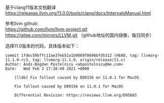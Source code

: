 
基于clang11版本文档翻译  
https://releases.llvm.org/11.0.0/tools/clang/docs/InternalsManual.html  

参考llvm github:    
https://github.com/llvm/llvm-project.git  
https://gitee.com/mirrors/LLVM.git  （github地址的国内镜像，每日同步）  

选择11.0版本的代码，具体版本如下：
```
commit 1fdec59bffc11ae37eb51a1b9869f0696bfd5312 (HEAD, tag: llvmorg-11.1.0-rc3, tag: llvmorg-11.1.0, origin/release/11.x)
Author: Andi-Bogdan Postelnicu <abpostelnicu@me.com>
Date:   Wed Feb 3 17:38:49 2021 +0000

    [lldb] Fix fallout caused by D89156 on 11.0.1 for MacOS
    
    Fix fallout caused by D89156 on 11.0.1 for MacOS
    
    Differential Revision: https://reviews.llvm.org/D95683
```


